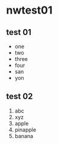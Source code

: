# nwtest01

## test 01

- one
- two
- three
- four
- san
- yon

## test 02

1. abc
1. xyz
1. apple
1. pinapple
1. banana

